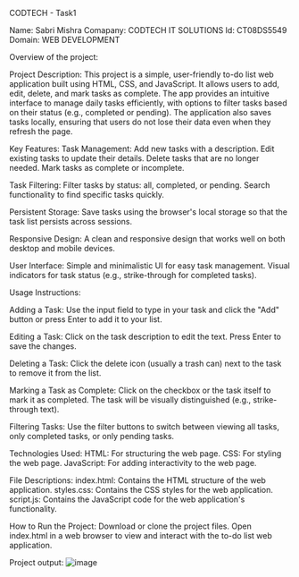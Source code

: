 CODTECH - Task1

Name: Sabri Mishra Comapany: CODTECH IT SOLUTIONS Id: CT08DS5549 Domain: WEB DEVELOPMENT

Overview of the project:

Project Description: This project is a simple, user-friendly to-do list web application built using HTML, CSS, and JavaScript. It allows users to add, edit, delete, and mark tasks as complete. The app provides an intuitive interface to manage daily tasks efficiently, with options to filter tasks based on their status (e.g., completed or pending). The application also saves tasks locally, ensuring that users do not lose their data even when they refresh the page.

Key Features: Task Management: Add new tasks with a description. Edit existing tasks to update their details. Delete tasks that are no longer needed. Mark tasks as complete or incomplete.

Task Filtering: Filter tasks by status: all, completed, or pending. Search functionality to find specific tasks quickly.

Persistent Storage: Save tasks using the browser's local storage so that the task list persists across sessions.

Responsive Design: A clean and responsive design that works well on both desktop and mobile devices.

User Interface: Simple and minimalistic UI for easy task management. Visual indicators for task status (e.g., strike-through for completed tasks).

Usage Instructions:

Adding a Task: Use the input field to type in your task and click the "Add" button or press Enter to add it to your list.

Editing a Task: Click on the task description to edit the text. Press Enter to save the changes.

Deleting a Task: Click the delete icon (usually a trash can) next to the task to remove it from the list.

Marking a Task as Complete: Click on the checkbox or the task itself to mark it as completed. The task will be visually distinguished (e.g., strike-through text).

Filtering Tasks: Use the filter buttons to switch between viewing all tasks, only completed tasks, or only pending tasks.

Technologies Used: HTML: For structuring the web page. CSS: For styling the web page. JavaScript: For adding interactivity to the web page.

File Descriptions: index.html: Contains the HTML structure of the web application. styles.css: Contains the CSS styles for the web application. script.js: Contains the JavaScript code for the web application's functionality.

How to Run the Project: Download or clone the project files. Open index.html in a web browser to view and interact with the to-do list web application.

Project output: 
![image](https://github.com/user-attachments/assets/8b0404bd-b112-4a91-b390-2fc85ad690ea)
